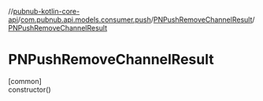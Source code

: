 //[pubnub-kotlin-core-api](../../../index.md)/[com.pubnub.api.models.consumer.push](../index.md)/[PNPushRemoveChannelResult](index.md)/[PNPushRemoveChannelResult](-p-n-push-remove-channel-result.md)

# PNPushRemoveChannelResult

[common]\
constructor()
